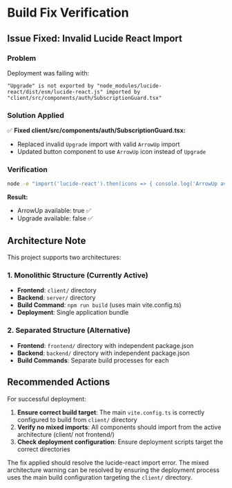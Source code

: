# Build Fix Verification

## Issue Fixed: Invalid Lucide React Import

### Problem
Deployment was failing with:
```
"Upgrade" is not exported by "node_modules/lucide-react/dist/esm/lucide-react.js" imported by "client/src/components/auth/SubscriptionGuard.tsx"
```

### Solution Applied
✅ **Fixed client/src/components/auth/SubscriptionGuard.tsx:**
- Replaced invalid `Upgrade` import with valid `ArrowUp` import
- Updated button component to use `ArrowUp` icon instead of `Upgrade`

### Verification
```bash
node -e "import('lucide-react').then(icons => { console.log('ArrowUp available:', !!icons.ArrowUp); console.log('Upgrade available:', !!icons.Upgrade); })"
```

**Result:**
- ArrowUp available: true ✅
- Upgrade available: false ✅

## Architecture Note

This project supports two architectures:

### 1. Monolithic Structure (Currently Active)
- **Frontend**: `client/` directory
- **Backend**: `server/` directory  
- **Build Command**: `npm run build` (uses main vite.config.ts)
- **Deployment**: Single application bundle

### 2. Separated Structure (Alternative)
- **Frontend**: `frontend/` directory with independent package.json
- **Backend**: `backend/` directory with independent package.json
- **Build Commands**: Separate build processes for each

## Recommended Actions

For successful deployment:

1. **Ensure correct build target**: The main `vite.config.ts` is correctly configured to build from `client/` directory
2. **Verify no mixed imports**: All components should import from the active architecture (client/ not frontend/)
3. **Check deployment configuration**: Ensure deployment scripts target the correct directories

The fix applied should resolve the lucide-react import error. The mixed architecture warning can be resolved by ensuring the deployment process uses the main build configuration targeting the `client/` directory.